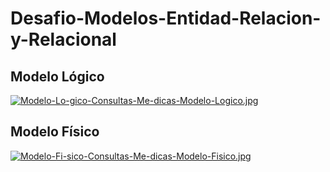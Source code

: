 # Desafio-Modelos-Entidad-Relacion-y-Relacional

## Modelo Lógico
[![Modelo-Lo-gico-Consultas-Me-dicas-Modelo-Logico.jpg](https://i.postimg.cc/rF0Z47yM/Modelo-Lo-gico-Consultas-Me-dicas-Modelo-Logico.jpg)](https://postimg.cc/RNmT5snD)

## Modelo Físico
[![Modelo-Fi-sico-Consultas-Me-dicas-Modelo-Fisico.jpg](https://i.postimg.cc/fWggJMN8/Modelo-Fi-sico-Consultas-Me-dicas-Modelo-Fisico.jpg)](https://postimg.cc/NLmxnqLX)
